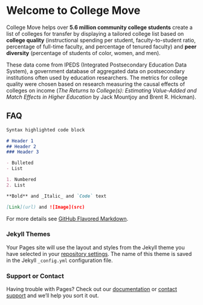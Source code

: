 # Welcome to College Move

College Move helps over **5.6 million community college students** create a list of colleges for transfer by displaying a tailored college list based on **college quality** (instructional spending per student, faculty-to-student ratio, percentage of full-time faculty, and percentage of	tenured faculty) and **peer diversity** (percentage of students of color, women, and men).

These data come from IPEDS (Integrated Postsecondary Education Data System), a government database of aggregated data on postsecondary institutions often used by education researchers. The metrics for college quality were chosen based on research measuring the causal effects of colleges on income (*The Returns to College(s): Estimating Value-Added and Match Effects in Higher Education* by Jack Mountjoy and Brent R. Hickman).

## FAQ



```markdown
Syntax highlighted code block

# Header 1
## Header 2
### Header 3

- Bulleted
- List

1. Numbered
2. List

**Bold** and _Italic_ and `Code` text

[Link](url) and ![Image](src)
```

For more details see [GitHub Flavored Markdown](https://guides.github.com/features/mastering-markdown/).

### Jekyll Themes

Your Pages site will use the layout and styles from the Jekyll theme you have selected in your [repository settings](https://github.com/JLKwong/CollegeMove/settings). The name of this theme is saved in the Jekyll `_config.yml` configuration file.

### Support or Contact

Having trouble with Pages? Check out our [documentation](https://docs.github.com/categories/github-pages-basics/) or [contact support](https://support.github.com/contact) and we’ll help you sort it out.
